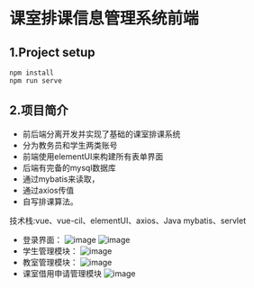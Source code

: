 # 课室排课信息管理系统前端
## 1.Project setup
```
npm install
npm run serve
```
## 2.项目简介

- 前后端分离开发并实现了基础的课室排课系统
- 分为教务员和学生两类账号
- 前端使用elementUI来构建所有表单界面
- 后端有完备的mysql数据库
- 通过mybatis来读取，
- 通过axios传值
- 自写排课算法。

技术栈:vue、vue-cil、elementUI、axios、Java mybatis、servlet

- 登录界面：
![image](https://user-images.githubusercontent.com/84088980/192585171-a775373f-716c-452a-bad4-59afb844cc3f.png)
![image](https://user-images.githubusercontent.com/84088980/192585201-84f3a0c0-3520-4693-a1e6-b85d4b0c9095.png)
- 学生管理模块：
![image](https://user-images.githubusercontent.com/84088980/192585256-474da228-9807-4761-b99a-a153a9a0b53d.png)
- 教室管理模块：
![image](https://user-images.githubusercontent.com/84088980/192585008-fcf847ef-b770-4b85-8715-278f3590ef5d.png)
- 课室借用申请管理模块
![image](https://user-images.githubusercontent.com/84088980/192585063-28057ddb-d1cf-449b-80cf-2a85cb0a74e8.png)
